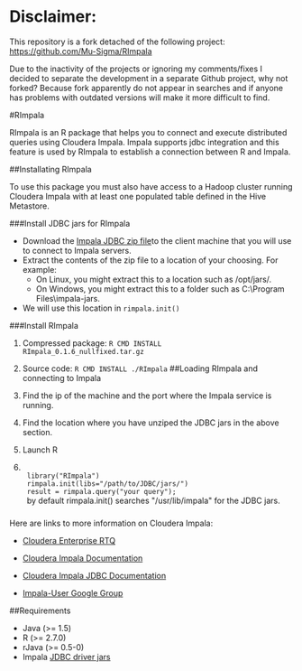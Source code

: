 Disclaimer:
================

This repository is a fork detached of the following project: https://github.com/Mu-Sigma/RImpala


Due to the inactivity of the projects or ignoring my comments/fixes I decided to separate the development in a separate Github project, why not forked? Because fork apparently do not appear in searches and if anyone has problems with outdated versions will make it more difficult to find.

#RImpala

RImpala is an R package that helps you to connect and execute distributed queries using Cloudera Impala.
Impala supports jdbc integration and this feature is used by RImpala to establish a connection between R and Impala. 

##Installating RImpala

To use this package you must also have access to a Hadoop cluster running Cloudera Impala with at least one populated table defined in the Hive Metastore.

###Install JDBC jars for RImpala

* Download the [Impala JDBC zip file](impala-jdbc-cdh5.zip)to the client machine that you will use to connect to Impala servers.
* Extract the contents of the zip file to a location of your choosing. 
	For example:
	- On Linux, you might extract this to a location such as /opt/jars/.
	- On Windows, you might extract this to a folder such as C:\Program Files\impala-jars.
* We will use this location in <code>rimpala.init()</code>
	
###Install RImpala
1. Compressed package: <code>R CMD INSTALL RImpala_0.1.6_nullfixed.tar.gz</code>
2. Source code: <code>R CMD INSTALL ./RImpala</code>
##Loading RImpala and connecting to Impala

1. Find the ip of the machine and the port where the Impala service is running.
2. Find the location where you have unziped the JDBC jars in the above section.
2. Launch R
3. <code>
	library("RImpala")
	rimpala.init(libs="/path/to/JDBC/jars/")
	result = rimpala.query("your query");
	</code>
	by default rimpala.init() searches "/usr/lib/impala" for the JDBC jars.

###
Here are links to more information on Cloudera Impala:

- [Cloudera Enterprise RTQ](http://www.cloudera.com/content/cloudera/en/products/cloudera-enterprise-core/cloudera-enterprise-RTQ.html) 

- [Cloudera Impala Documentation](http://www.cloudera.com/content/support/en/documentation/cloudera-impala/cloudera-impala-documentation-v1-latest.html)

- [Cloudera Impala JDBC Documentation](http://www.cloudera.com/content/cloudera-content/cloudera-docs/Impala/latest/Installing-and-Using-Impala/ciiu_impala_jdbc.html)

- [Impala-User Google Group](https://groups.google.com/a/cloudera.org/forum/?fromgroups#!forum/impala-user)
 
##Requirements
- Java (>= 1.5)
- R (>= 2.7.0)
- rJava (>= 0.5-0)
- Impala [JDBC driver jars](impala-jdbc-cdh5.zip)
